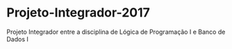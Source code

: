 # Projeto-Integrador-2017
Projeto Integrador entre a disciplina de Lógica de Programação I e Banco de Dados I
